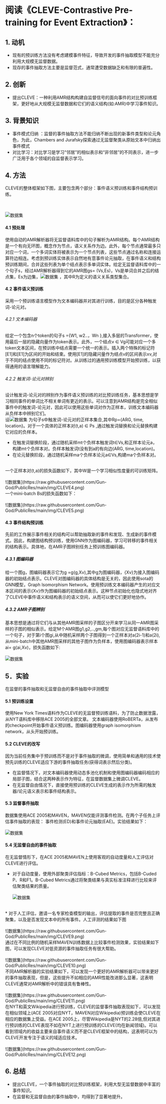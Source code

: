 # 阅读《CLEVE-Contrastive Pre-training for Event Extraction》：

## 1. 动机
* 现有的预训练方法没有考虑建模事件特征，导致开发的事件抽取模型不能充分利用大规模无监督数据。
* 现存的事件抽取方法主要是监督范式，通常遭受数据缺乏和有限的普遍性。
## 2. 创新
* 提出CLEVE：一种利用AMR结构构建自监督信号的面向事件的对比预训练框架，更好地从大规模无监督数据和它们的语义结构(如:AMR)中学习事件知识。
## 3. 背景知识
* 事件模式归纳 ：监督的事件抽取方法不能归纳不断出现的新事件类型和论元角色，为此，Chambers and Jurafsky探索通过无监督聚类从原始文本中归纳出事件模式
* 对比学习：对比学习是学习“邻居”的相似表示和“非邻居”的不同表示，进一步广泛用于各个领域的自监督表示学习。


## 4. 方法
CLEVE的整体框架如下图，主要包含两个部分：事件语义预训练和事件结构预训练。

<br><br>
![数据集](https://raw.githubusercontent.com/Gun-God/PublicRes/main/img/CLEVE1.png)
<br>

#### 4.1 预处理
使用自动的AMR解析器将无监督语料库中的句子解析为AMR结构。每个AMR结构是一个有向无环图，概念作为节点，语义关系作为边。此外，每个节点通常最多只对应一个词，一个多词实体将被表示为一个节点列表，这些节点通过名称和连接运算符边相连。考虑到预训练实体表示自然地有意事件论元抽取，在事件语义和结构预训练期间，合并这些列表为单个结点表示多单词实体。给定无监督语料库中的一个句子s，经过AMR解析器得到它的AMR图gs= (Vs,Es)，Vs是单词合并之后的结点集，Es为边集，![数据集](https://raw.githubusercontent.com/Gun-God/PublicRes/main/img/CLEVE2.png) ，其中R为定义的语义关系类型集合。

#### 4.2 事件语义预训练
采用一个预训练语言模型作为文本编码器并对其进行训练，目的是区分各种触发词-论元对。
###### 4.2.1 文本编码器
给定一个包含n个token的句子s ={W1, w2..，Wn },接入多层的Transformer，使用最后一层的隐藏向量作为token表示。此外，一个结点v ∈ Vg可能对应一个多token文本区间，在预训练中结点需要一个统一的表示。插入两个特殊的标记符[E1]和[E1]为区间的开始和结束。使用[E1]的隐藏问量作为结点v的区间表示xv,对于不同的结点使用不同的标记符对。从训练过的通用预训练模型开始预训练，以获得通用的语言理解能力。



###### 4.2.2 触发词-论元对辨别
设计触发词-论元对的辨别作为事件语义预训练的对比预训练任务，基本思想是学习相同事件的单词比不相关单词有更近的表示。可以注意到AMR结构是完全相似事件中的触发词-论元对，因此可以使用这些单词对作为正样本，训练文本编码器从负样本中辨别它们。
<br>
设![数据集](https://raw.githubusercontent.com/Gun-God/PublicRes/main/img/CLEVE3.png) 为句子s中触发词-论元对的正样本集合,其中Rp={ARG, time, location}。对于一个具体的正样本对(t,a) ∈ Ps ,通过触发词替换和论元替换构建它对应的负样本。
* 在触发词替换阶段，通过随机采样mt个负样本触发词t∈Vs,和正样本论元a，构建mt个负样本对。负样本触发词t没有到a的有向边(ARG, time,location)。
* 在论元替换阶段，通过随机采样ma个负样本论元a∈Vs,构建ma个负样本对。
<br>
一个正样本对(t,a)的损失函数如下，其中W是一个学习相似性度量的可训练矩阵。
<br><br>
![数据集](https://raw.githubusercontent.com/Gun-God/PublicRes/main/img/CLEVE4.png)
<br>
一个mini-batch Bs的损失函数如下：
<br><br>
![数据集](https://raw.githubusercontent.com/Gun-God/PublicRes/main/img/CLEVE5.png)
<br>


#### 4.3 事件结构预训练
先前的工作展示事件相关的结构可以帮助抽取新的事件和发现、生成新的事件模式。因此，构建图结构预训练，使用GNN作为图编码器，学习可转移的事件相关的结构表示。具体地，在AMR子图辨别任务上预训练图编码器。

##### 4.3.1 图编码器
给一个图g，图编码器表示它为g =g(g,Xv),其中g为图编码器，{Xv}为接入图编码器的初始结点表示。CLEVE对图编码器的具体结构是无关的，因此使用sota的GNN模型，Graph lsomorphism Network。使用预训练文本编码器产生的对应文本区间的表示{Xv}作为图编码器的初始结点表示。这种节点初始化也隐式地对齐了CLEVE中事件语义和结构表示的语义空间，从而可以使它们更好地协作。

##### 4.3.2 AMR子图辨别
基本思想是通过将它们与从其他AMR图采样的子图区分开来学习从同一AMR图采样的子图的相似表示。给定M个AMR图g1,g2,..,gm,每个图对应无监督语料库中的一个句子，对于第i个图gi,从中随机采样两个子图得到一个正样本对a(2i-1)和a(2i),从mini-batch中其他AMR图采样的其他子图作为负样本，使用图编码器表示样本ai= g(ai,Xv)，损失函数如下:
<br><br>
![数据集](https://raw.githubusercontent.com/Gun-God/PublicRes/main/img/CLEVE6.png)
<br>

## 5．实验
在监督的事件抽取和无监督自由的事件抽取中评测模型
#### 5.1 预训练设置
使用New York Times语料作为CLEVE的无监督预训练语料，为了防止数据泄露，从NYT语料库中移除ACE 2005的全部文章。 文本编码器使用RoBERTa，从发布的checkpoint开始事件语义预训练。图编码器使用graph isomorphism network，从头开始预训练。
#### 5.2 CLEVE的改写
因为当前任务集中于预训练而不是对于事件抽取的微调，使用简单和通用的技术使预先训练的CLEVE适应下游的事件抽取任务(获得词表示然后分类)。
* 在监督情况下，对文本编码器使用动态多池化机制和使用图编码器编码相应的局部子图，结合这两种表示作为特征，在监督数据集上微调CLEVE。
* 在无监督自由情况下，直接使用预训练的CLEVE生成的表示作为所需的触发器/论元语义表示和事件结构表示。
#### 5.3 监督事件抽取
数据集使用ACE 2005和MAVEN，MAVEN仅能评测事件检测。在两个子任务上评估事件抽取的表现：
事件检测(ED)和事件论元抽取(EAE)。实验结果如下：
<br><br>
![数据集](https://raw.githubusercontent.com/Gun-God/PublicRes/main/img/CLEVE7.png)
<br>

#### 5.4 无监督自由的事件抽取
在无监督情形下，在ACE 2005和MAVEN上使用客观的自动度量和人工评估对CLEVE进行评估。
* 对于自动度量，使用外部聚类评估指标：B-Cubed Metrics，包括B-Cuded P、R和F1。B-Cubed Metrics通过将聚类结果与真实标准注释进行比较来评估聚类结果的质量。
<br><br>
![数据集](https://raw.githubusercontent.com/Gun-God/PublicRes/main/img/CLEVE8.png)
<br>
* 对于人工评估，邀请一名专家检查模型的输出，评估提取的事件是否完整且正确聚集，以及是否发现文本中的所有事件。人工评测的结果如下图
<br><br>
![数据集](https://raw.githubusercontent.com/Gun-God/PublicRes/main/img/CLEVE9.png)
<br>
通过在不同比例的随机采样MAVEN训练数据上比较事件检测效果，实验结果如下图，可以发现CLEVE对低资源的事件抽取任务有很大帮助。
<br><br>
![数据集](https://raw.githubusercontent.com/Gun-God/PublicRes/main/img/CLEVE10.png)
<br>
不同AMR解析器的实验结果如下，可以发现一个更好的AMR解析器可以带来更好的事件抽取表现，但是，这些提升不如相应的AMR性能改进那么显著，这表明CLEVE通常对AMR解析中的错误具有鲁棒性。
<br><br>
![数据集](https://raw.githubusercontent.com/Gun-God/PublicRes/main/img/CLEVE11.png)
<br>
在NYT和英文Wikipedia进行预训练，CLEVE的监督事件抽取表现如下，可以发现在相似领域上(ACE 2005对应NYT，MAVEN对应Wikipedia)预训练会使CLEVE在相应的数据集上受益。在ACE 2005上，尽管Wikipedia是NYT的2.28倍,但对其进行预训练的CLEVE表现不如在NYT上进行预训练的CLEVE(均在新闻领域)。可以看到领域内的收益主要来自事件语义而不是CLEVE框架中的结构，这表明可以为CLEVE开发专注于语义的域适应技术。
<br><br>
![数据集](https://raw.githubusercontent.com/Gun-God/PublicRes/main/img/CLEVE12.png)
<br>

## 6. 总结
* 提出CLEVE，一个事件抽取的对比预训练框架，利用大型无监督数据中丰富的事件知识。
* 在监督和无监督自由的事件抽取中，均得到了显著地提升。